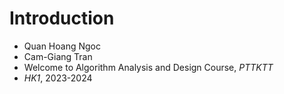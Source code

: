 # Introduction 
- Quan Hoang Ngoc
- Cam-Giang Tran 
- Welcome to Algorithm Analysis and Design Course, _PTTKTT_ 
- _HK1_, 2023-2024 

